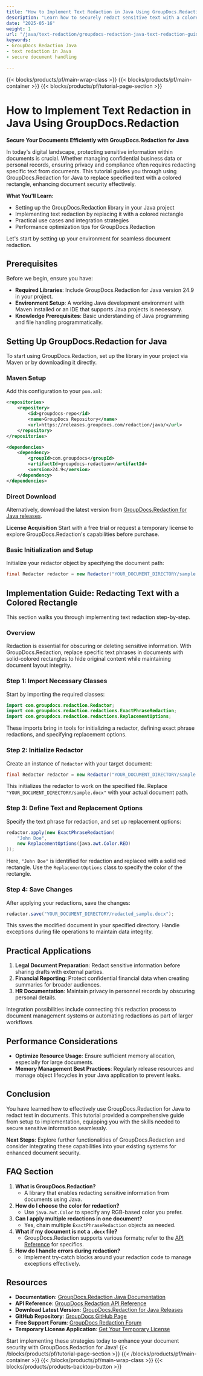 ```yaml
---
title: "How to Implement Text Redaction in Java Using GroupDocs.Redaction for Secure Document Handling"
description: "Learn how to securely redact sensitive text with a colored rectangle using GroupDocs.Redaction for Java. Enhance document security and compliance efficiently."
date: "2025-05-16"
weight: 1
url: "/java/text-redaction/groupdocs-redaction-java-text-redaction-guide/"
keywords:
- GroupDocs Redaction Java
- text redaction in Java
- secure document handling

---
```


{{< blocks/products/pf/main-wrap-class >}}
{{< blocks/products/pf/main-container >}}
{{< blocks/products/pf/tutorial-page-section >}}
# How to Implement Text Redaction in Java Using GroupDocs.Redaction
**Secure Your Documents Efficiently with GroupDocs.Redaction for Java**

In today's digital landscape, protecting sensitive information within documents is crucial. Whether managing confidential business data or personal records, ensuring privacy and compliance often requires redacting specific text from documents. This tutorial guides you through using GroupDocs.Redaction for Java to replace specified text with a colored rectangle, enhancing document security effectively.

**What You'll Learn:**
- Setting up the GroupDocs.Redaction library in your Java project
- Implementing text redaction by replacing it with a colored rectangle
- Practical use cases and integration strategies
- Performance optimization tips for GroupDocs.Redaction

Let's start by setting up your environment for seamless document redaction.

## Prerequisites
Before we begin, ensure you have:
- **Required Libraries**: Include GroupDocs.Redaction for Java version 24.9 in your project.
- **Environment Setup**: A working Java development environment with Maven installed or an IDE that supports Java projects is necessary.
- **Knowledge Prerequisites**: Basic understanding of Java programming and file handling programmatically.

## Setting Up GroupDocs.Redaction for Java
To start using GroupDocs.Redaction, set up the library in your project via Maven or by downloading it directly.

### Maven Setup
Add this configuration to your `pom.xml`:
```xml
<repositories>
    <repository>
        <id>groupdocs-repo</id>
        <name>GroupDocs Repository</name>
        <url>https://releases.groupdocs.com/redaction/java/</url>
    </repository>
</repositories>

<dependencies>
    <dependency>
        <groupId>com.groupdocs</groupId>
        <artifactId>groupdocs-redaction</artifactId>
        <version>24.9</version>
    </dependency>
</dependencies>
```
### Direct Download
Alternatively, download the latest version from [GroupDocs.Redaction for Java releases](https://releases.groupdocs.com/redaction/java/).

**License Acquisition**
Start with a free trial or request a temporary license to explore GroupDocs.Redaction's capabilities before purchase.

### Basic Initialization and Setup
Initialize your redactor object by specifying the document path:
```java
final Redactor redactor = new Redactor("YOUR_DOCUMENT_DIRECTORY/sample.docx");
```
## Implementation Guide: Redacting Text with a Colored Rectangle
This section walks you through implementing text redaction step-by-step.

### Overview
Redaction is essential for obscuring or deleting sensitive information. With GroupDocs.Redaction, replace specific text phrases in documents with solid-colored rectangles to hide original content while maintaining document layout integrity.

### Step 1: Import Necessary Classes
Start by importing the required classes:
```java
import com.groupdocs.redaction.Redactor;
import com.groupdocs.redaction.redactions.ExactPhraseRedaction;
import com.groupdocs.redaction.redactions.ReplacementOptions;
```
These imports bring in tools for initializing a redactor, defining exact phrase redactions, and specifying replacement options.

### Step 2: Initialize Redactor
Create an instance of `Redactor` with your target document:
```java
final Redactor redactor = new Redactor("YOUR_DOCUMENT_DIRECTORY/sample.docx");
```
This initializes the redactor to work on the specified file. Replace `"YOUR_DOCUMENT_DIRECTORY/sample.docx"` with your actual document path.

### Step 3: Define Text and Replacement Options
Specify the text phrase for redaction, and set up replacement options:
```java
redactor.apply(new ExactPhraseRedaction(
    "John Doe",
    new ReplacementOptions(java.awt.Color.RED)
));
```
Here, `"John Doe"` is identified for redaction and replaced with a solid red rectangle. Use the `ReplacementOptions` class to specify the color of the rectangle.

### Step 4: Save Changes
After applying your redactions, save the changes:
```java
redactor.save("YOUR_DOCUMENT_DIRECTORY/redacted_sample.docx");
```
This saves the modified document in your specified directory. Handle exceptions during file operations to maintain data integrity.

## Practical Applications
1. **Legal Document Preparation**: Redact sensitive information before sharing drafts with external parties.
2. **Financial Reporting**: Protect confidential financial data when creating summaries for broader audiences.
3. **HR Documentation**: Maintain privacy in personnel records by obscuring personal details.

Integration possibilities include connecting this redaction process to document management systems or automating redactions as part of larger workflows.

## Performance Considerations
- **Optimize Resource Usage**: Ensure sufficient memory allocation, especially for large documents.
- **Memory Management Best Practices**: Regularly release resources and manage object lifecycles in your Java application to prevent leaks.

## Conclusion
You have learned how to effectively use GroupDocs.Redaction for Java to redact text in documents. This tutorial provided a comprehensive guide from setup to implementation, equipping you with the skills needed to secure sensitive information seamlessly.

**Next Steps**: Explore further functionalities of GroupDocs.Redaction and consider integrating these capabilities into your existing systems for enhanced document security.

## FAQ Section
1. **What is GroupDocs.Redaction?**
   - A library that enables redacting sensitive information from documents using Java.
2. **How do I choose the color for redaction?**
   - Use `java.awt.Color` to specify any RGB-based color you prefer.
3. **Can I apply multiple redactions in one document?**
   - Yes, chain multiple `ExactPhraseRedaction` objects as needed.
4. **What if my document is not a `.docx` file?**
   - GroupDocs.Redaction supports various formats; refer to the [API Reference](https://reference.groupdocs.com/redaction/java) for specifics.
5. **How do I handle errors during redaction?**
   - Implement try-catch blocks around your redaction code to manage exceptions effectively.

## Resources
- **Documentation**: [GroupDocs.Redaction Java Documentation](https://docs.groupdocs.com/redaction/java/)
- **API Reference**: [GroupDocs Redaction API Reference](https://reference.groupdocs.com/redaction/java)
- **Download Latest Version**: [GroupDocs.Redaction for Java Releases](https://releases.groupdocs.com/redaction/java/)
- **GitHub Repository**: [GroupDocs GitHub Page](https://github.com/groupdocs-redaction/GroupDocs.Redaction-for-Java)
- **Free Support Forum**: [GroupDocs Redaction Forum](https://forum.groupdocs.com/c/redaction/10)
- **Temporary License Application**: [Get Your Temporary License](https://purchase.groupdocs.com/temporary-license/) 

Start implementing these strategies today to enhance your document security with GroupDocs.Redaction for Java!
{{< /blocks/products/pf/tutorial-page-section >}}
{{< /blocks/products/pf/main-container >}}
{{< /blocks/products/pf/main-wrap-class >}}
{{< blocks/products/products-backtop-button >}}